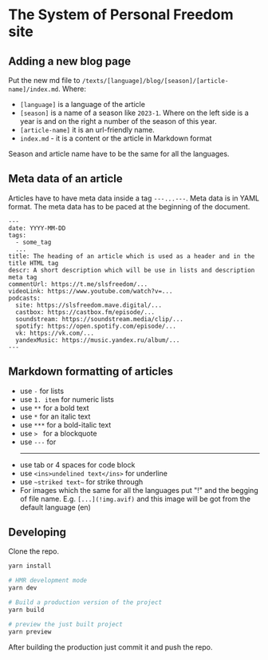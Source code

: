 # The System of Personal Freedom site

## Adding a new blog page

Put the new md file to `/texts/[language]/blog/[season]/[article-name]/index.md`.
Where:

* `[language]` is a language of the article
* `[season]` is a name of a season like `2023-1`. Where on the left side is a year is and on the right a number of the season of this year.
* `[article-name]` it is an url-friendly name.
* `index.md` - it is a content or the article in Markdown format

Season and article name have to be the same for all the languages.

## Meta data of an article

Articles have to have meta data inside a tag `---...---`.
Meta data is in YAML format. The meta data has to be paced at the beginning of the document.

```
---
date: YYYY-MM-DD
tags:
  - some_tag
  ...
title: The heading of an article which is used as a header and in the title HTML tag
descr: A short description which will be use in lists and description meta tag
commentUrl: https://t.me/slsfreedom/...
videoLink: https://www.youtube.com/watch?v=...
podcasts:
  site: https://slsfreedom.mave.digital/...
  castbox: https://castbox.fm/episode/...
  soundstream: https://soundstream.media/clip/...
  spotify: https://open.spotify.com/episode/...
  vk: https://vk.com/...
  yandexMusic: https://music.yandex.ru/album/...
---
```


## Markdown formatting of articles

* use `-` for lists
* use `1. item` for numeric lists
* use `**` for a bold text
* use `*` for an italic text
* use `***` for a bold-italic text
* use `> ` for a blockquote
* use `---` for <hr/>
* use tab or 4 spaces for code block
* use `<ins>undelined text</ins>` for underline
* use `~striked text~` for strike through
* For images which the same for all the languages put "!" and the begging of file name. E.g. `[...](!img.avif)` and this image will be got from the default language (en)


## Developing

Clone the repo.

```bash
yarn install

# HMR development mode
yarn dev

# Build a production version of the project
yarn build

# preview the just built project
yarn preview
```

After building the production just commit it and push the repo.
